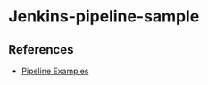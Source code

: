 # Jenkins-pipeline-sample

## References

* [Pipeline Examples](https://jenkins.io/doc/pipeline/examples/)






